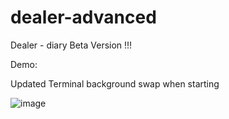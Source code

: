 # dealer-advanced
Dealer - diary
Beta Version !!!

Demo:

Updated Terminal background swap when starting

![image](https://user-images.githubusercontent.com/85071480/173225611-9bf3130c-8cf7-47f5-a0d8-31c10267e78f.png)
